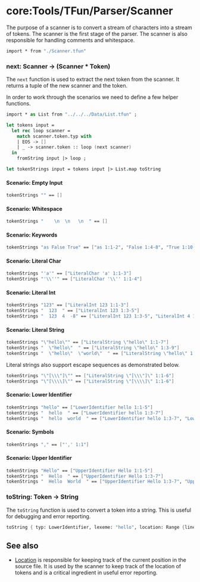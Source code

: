 # core:Tools/TFun/Parser/Scanner

The purpose of a scanner is to convert a stream of characters into a stream of tokens. The scanner is the first stage of the parser. The scanner is also responsible for handling comments and whitespace.

```fsharp xassert id=Import; style=exec
import * from "./Scanner.tfun"
```

### next: Scanner -> (Scanner * Token)

The `next` function is used to extract the next token from the scanner. It returns a tuple of the new scanner and the token.

In order to work through the scenarios we need to define a few helper functions.

```fsharp xassert id=tokens; style=exec; use=Import
import * as List from "../../../Data/List.tfun" ;

let tokens input = 
  let rec loop scanner =
    match scanner.token.typ with
    | EOS -> []
    | _ -> scanner.token :: loop (next scanner)
  in 
    fromString input |> loop ;

let tokenStrings input = tokens input |> List.map toString
```

#### Scenario: Empty Input

```fsharp xassert id=nextEmptyInput; use=Import, tokens
tokenStrings "" == []
```

#### Scenario: Whitespace

```fsharp xassert id=nextWhitespace; use=Import, tokens
tokenStrings "    \n  \n   \n  " == []
```

#### Scenario: Keywords

```fsharp xassert id=nextKeywords; use=Import, tokens
tokenStrings "as False True" == ["as 1:1-2", "False 1:4-8", "True 1:10-13"]
```

#### Scenario: Literal Char

```fsharp xassert id=nextLiteralChar; use=Import, tokens
tokenStrings "'a'" == ["LiteralChar 'a' 1:1-3"]
tokenStrings "'\\''" == ["LiteralChar '\\'' 1:1-4"]
```

#### Scenario: Literal Int

```fsharp xassert id=nextLiteralInt; use=Import, tokens
tokenStrings "123" == ["LiteralInt 123 1:1-3"]
tokenStrings "  123  " == ["LiteralInt 123 1:3-5"]
tokenStrings "  123  4  -8" == ["LiteralInt 123 1:3-5", "LiteralInt 4 1:8", "LiteralInt -8 1:11-12"]
```

#### Scenario: Literal String

```fsharp xassert id=nextLiteralString; use=Import, tokens
tokenStrings "\"hello\"" == ["LiteralString \"hello\" 1:1-7"]
tokenStrings "  \"hello\"  " == ["LiteralString \"hello\" 1:3-9"]
tokenStrings "  \"hello\"  \"world\"  " == ["LiteralString \"hello\" 1:3-9", "LiteralString \"world\" 1:12-18"]
```

Literal strings also support escape sequences as demonstrated below.

```fsharp xassert id=nextLiteralStringEscape; use=Import, tokens
tokenStrings "\"[\\\"]\"" == ["LiteralString \"[\\\"]\" 1:1-6"]
tokenStrings "\"[\\\\]\"" == ["LiteralString \"[\\\\]\" 1:1-6"]
```

#### Scenario: Lower Identifier

```fsharp xassert id=nextLowerIdentifier; use=Import, tokens
tokenStrings "hello" == ["LowerIdentifier hello 1:1-5"]
tokenStrings "  hello  " == ["LowerIdentifier hello 1:3-7"]
tokenStrings "  hello  world  " == ["LowerIdentifier hello 1:3-7", "LowerIdentifier world 1:10-14"]
```

#### Scenario: Symbols

```fsharp xassert id=nextSymbols; use=Import, tokens
tokenStrings "," == ["',' 1:1"]
```

#### Scenario: Upper Identifier

```fsharp xassert id=nextUpperIdentifier; use=Import, tokens
tokenStrings "Hello" == ["UpperIdentifier Hello 1:1-5"]
tokenStrings "  Hello  " == ["UpperIdentifier Hello 1:3-7"]
tokenStrings "  Hello  World  " == ["UpperIdentifier Hello 1:3-7", "UpperIdentifier World 1:10-14"]
```

### toString: Token -> String

The `toString` function is used to convert a token into a string. This is useful for debugging and error reporting.

```fsharp xassert id=toString; style=exec; use=Import
toString { typ: LowerIdentifier, lexeme: "hello", location: Range {line: 1, column: 1, offset: 2} {line:1, column: 5, offset: 6} } == "LowerIdentifier hello 1:1-5"
```

## See also

- [Location](./Location.md) is responsible for keeping track of the current position in the source file. It is used by the scanner to keep track of the location of tokens and is a critical ingredient in useful error reporting.
